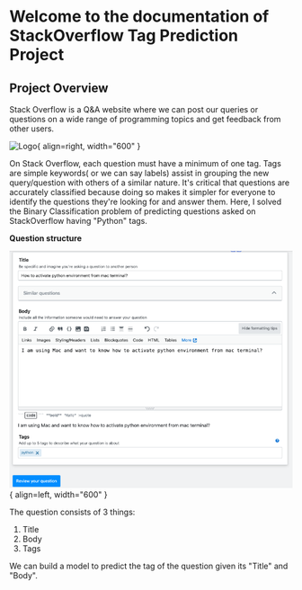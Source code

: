 # **Welcome to the documentation of StackOverflow Tag Prediction Project**

## **Project Overview**
Stack Overflow is a Q&A website where we can post our queries or questions on a wide range of programming topics and get feedback from other users.

![Logo](https://miro.medium.com/max/1200/1*yg2DHASe7om_TsIz0E5UuA.png){ align=right, width="600" }

On Stack Overflow, each question must have a minimum of one tag. Tags are simple keywords( or we can say labels) assist in grouping the new query/question with others of a similar nature.
It's critical that questions are accurately classified because doing so makes it simpler for everyone to identify the questions they're looking for and answer them.
Here, I solved the Binary Classification problem of predicting questions asked on StackOverflow having "Python" tags.

**Question structure**


![image 1](img/stack_ques.png){ align=left, width="600" } 

The question consists of 3 things:   

1. Title
2. Body
3. Tags

We can build a model to predict the tag of the question given its "Title" and "Body".